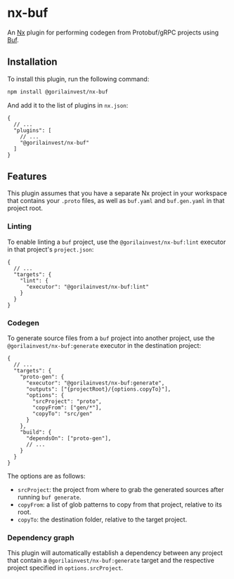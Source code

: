 # nx-buf

An [Nx](https://nx.dev) plugin for performing codegen from Protobuf/gRPC projects
using [Buf](http://buf.build).

## Installation

To install this plugin, run the following command:

```sh
npm install @gorilainvest/nx-buf
```

And add it to the list of plugins in `nx.json`:

```jsonc
{
  // ...
  "plugins": [
    // ...
    "@gorilainvest/nx-buf"
  ]
}
```

## Features

This plugin assumes that you have a separate Nx project in your workspace that contains your `.proto` files, as well as `buf.yaml` and `buf.gen.yaml` in that project root.

### Linting

To enable linting a `buf` project, use the `@gorilainvest/nx-buf:lint` executor in that project's `project.json`:

```jsonc
{
  // ...
  "targets": {
    "lint": {
      "executor": "@gorilainvest/nx-buf:lint"
    }
  }
}
```

### Codegen

To generate source files from a `buf` project into another project, use the `@gorilainvest/nx-buf:generate` executor in the destination project:

```jsonc
{
  // ...
  "targets": {
    "proto-gen": {
      "executor": "@gorilainvest/nx-buf:generate",
      "outputs": ["{projectRoot}/{options.copyTo}"],
      "options": {
        "srcProject": "proto",
        "copyFrom": ["gen/*"],
        "copyTo": "src/gen"
      }
    },
    "build": {
      "dependsOn": ["proto-gen"],
      // ...
    }
  }
}
```

The options are as follows:

* `srcProject`: the project from where to grab the generated sources after running `buf generate`.
* `copyFrom`: a list of glob patterns to copy from that project, relative to its root.
* `copyTo`: the destination folder, relative to the target project.

### Dependency graph

This plugin will automatically establish a dependency between any project that contain a `@gorilainvest/nx-buf:generate` target and the respective project specified in `options.srcProject`.
